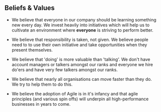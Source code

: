 ## Beliefs & Values

* We believe that everyone in our company should be learning something new every day. We invest heavily into initiatives which will help us to cultivate an environment where **everyone** is striving to perform better. 

* We believe that responsibility is taken, not given. We believe people need to to use their own initiative and take opportunities when they present themselves.

* We believe that 'doing' is more valuable than 'talking'. We don't have account managers or talkers amongst our ranks and everyone we hire do'ers and have very few talkers amongst our ranks. 

* We believe that nearly all organisations can move faster than they do. We try to help them to do this. 

* We believe the adoption of Agile is in it's infancy and that agile principles (and various spin offs) will underpin all high-performance businesses in years to come. 